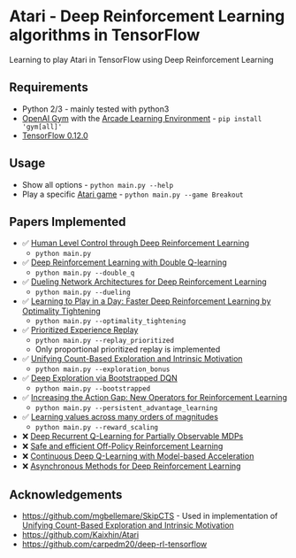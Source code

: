 # Atari - Deep Reinforcement Learning algorithms in TensorFlow

Learning to play Atari in TensorFlow using Deep Reinforcement Learning

## Requirements

- Python 2/3 - mainly tested with python3
- [OpenAI Gym](https://gym.openai.com) with the [Arcade Learning Environment](https://github.com/mgbellemare/Arcade-Learning-Environment) - `pip install 'gym[all]'`
- [TensorFlow 0.12.0](https://www.tensorflow.org)

## Usage

- Show all options - `python main.py --help`
- Play a specific [Atari game](https://github.com/mgbellemare/Arcade-Learning-Environment/blob/master/src/games/Roms.cpp#L17) - `python main.py --game Breakout`

## Papers Implemented

- :white_check_mark: [Human Level Control through Deep Reinforcement Learning](http://www.nature.com/nature/journal/v518/n7540/pdf/nature14236.pdf)
    - `python main.py`
- :white_check_mark: [Deep Reinforcement Learning with Double Q-learning](https://arxiv.org/pdf/1509.06461.pdf)
    - `python main.py --double_q`
- :white_check_mark: [Dueling Network Architectures for Deep Reinforcement Learning](https://arxiv.org/pdf/1511.06581.pdf)
    - `python main.py --dueling`
- :white_check_mark: [Learning to Play in a Day: Faster Deep Reinforcement Learning by Optimality Tightening](https://arxiv.org/pdf/1611.01606.pdf)
    - `python main.py --optimality_tightening`
- :white_check_mark: [Prioritized Experience Replay](https://arxiv.org/pdf/1511.05952.pdf)
    - `python main.py --replay_prioritized`
    - Only proportional prioritized replay is implemented
- :white_check_mark: [Unifying Count-Based Exploration and Intrinsic Motivation](https://arxiv.org/pdf/1606.01868.pdf)
    - `python main.py --exploration_bonus`
- :white_check_mark: [Deep Exploration via Bootstrapped DQN](https://arxiv.org/pdf/1602.04621.pdf)
    - `python main.py --bootstrapped`
- :white_check_mark: [Increasing the Action Gap: New Operators for Reinforcement Learning](https://arxiv.org/pdf/1512.04860.pdf)
    - `python main.py --persistent_advantage_learning`
- :white_check_mark: [Learning values across many orders of magnitudes](https://arxiv.org/pdf/1602.07714.pdf)
    - `python main.py --reward_scaling`
- :x: [Deep Recurrent Q-Learning for Partially Observable MDPs](https://arxiv.org/pdf/1507.06527.pdf)
- :x: [Safe and efficient Off-Policy Reinforcement Learning](https://arxiv.org/pdf/1606.02647.pdf)
- :x: [Continuous Deep Q-Learning with Model-based Acceleration](https://arxiv.org/pdf/1603.00748.pdf)
- :x: [Asynchronous Methods for Deep Reinforcement Learning](https://arxiv.org/pdf/1602.01783.pdf)

## Acknowledgements

- https://github.com/mgbellemare/SkipCTS - Used in implementation of [Unifying Count-Based Exploration and Intrinsic Motivation](https://arxiv.org/pdf/1606.01868.pdf)
- https://github.com/Kaixhin/Atari
- https://github.com/carpedm20/deep-rl-tensorflow
